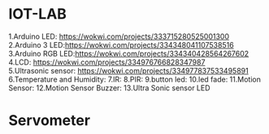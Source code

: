 # IOT-LAB

1.Arduino LED: https://wokwi.com/projects/333715280525001300 <br>
2.Arduino 3 LED:https://wokwi.com/projects/334348041107538516 <br>
3.Arduino RGB LED:https://wokwi.com/projects/334340428564267602 <br>
4.LCD: https://wokwi.com/projects/334976766828347987<br>
5.Ultrasonic sensor: https://wokwi.com/projects/334977837533495891
6.Temperature and Humidity:
7.IR:
8.PIR:
9.button led:
10.led fade:
11.Motion Sensor:
12.Motion Sensor Buzzer:
13.Ultra Sonic sensor LED







# Servometer
